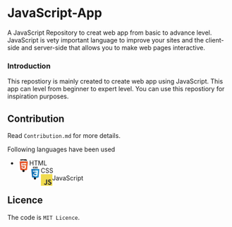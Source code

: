 # JavaScript-App
A JavaScript Repository to creat web app from basic to advance level. JavaScript is vety important language to improve your sites and the client-side and server-side that allows you to make web pages interactive.

### Introduction
 This repostiory is mainly created to create web app using JavaScript. This app can level from beginner to expert level. You can use this repostiory for inspiration purposes.
 
 ## Contribution
 
 Read `Contribution.md` for more details.
 
 Following languages have been used
- <img align="left" alt="HTML5" width="26px" src="https://raw.githubusercontent.com/github/explore/80688e429a7d4ef2fca1e82350fe8e3517d3494d/topics/html/html.png" /> HTML
- <img align="left" alt="CSS3" width="26px" src="https://raw.githubusercontent.com/github/explore/80688e429a7d4ef2fca1e82350fe8e3517d3494d/topics/css/css.png" /> CSS
- <img align="left" alt="JavaScript" width="26px" src="https://raw.githubusercontent.com/github/explore/80688e429a7d4ef2fca1e82350fe8e3517d3494d/topics/javascript/javascript.png" /> JavaScript

## Licence
The code is `MIT Licence`.
 
